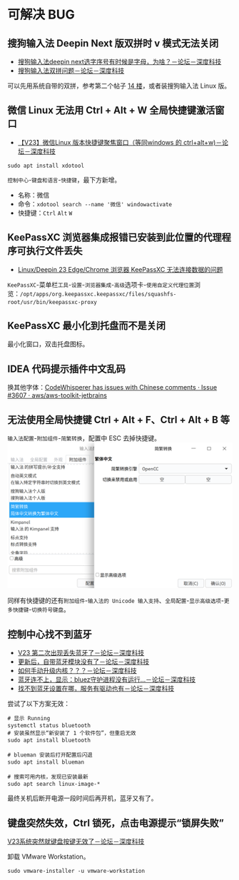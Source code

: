 # 可解决 BUG

## 搜狗输入法 Deepin Next 版双拼时 v 模式无法关闭

- [搜狗输入法deepin next选字序号有时候是字母，为啥？－论坛－深度科技](https://bbs.deepin.org.cn/zh/post/276993)
- [搜狗输入法双拼问题－论坛－深度科技](https://bbs.deepin.org/post/281305)

可以先用系统自带的双拼，参考第二个帖子 [14 楼](https://bbs.deepin.org/post/281305?postId=1675406)，或者装搜狗输入法 Linux 版。

## 微信 Linux 无法用 Ctrl + Alt + W 全局快捷键激活窗口

- [【V23】微信Linux 版本快捷键聚焦窗口（等同windows 的 ctrl+alt+w)－论坛－深度科技](https://bbs.deepin.org/post/281125)

```shell
sudo apt install xdotool
```

`控制中心`-`键盘和语言`-`快捷键`，最下方新增。

- 名称：微信
- 命令：`xdotool search --name '微信' windowactivate`
- 快捷键：`Ctrl` `Alt` `W`

## KeePassXC 浏览器集成报错已安装到此位置的代理程序可执行文件丢失

- [Linux/Deepin 23 Edge/Chrome 浏览器 KeePassXC 无法连接数据的问题](https://blog.zhjh.top/?p=hIsteIcAmfn66ZL1sC82u)

`KeePassXC`-菜单栏`工具`-`设置`-`浏览器集成`-`高级`选项卡-`使用自定义代理位置`浏览：`/opt/apps/org.keepassxc.keepassxc/files/squashfs-root/usr/bin/keepassxc-proxy`

## KeePassXC 最小化到托盘而不是关闭

最小化窗口，双击托盘图标。

## IDEA 代码提示插件中文乱码

换其他字体：[CodeWhisperer has issues with Chinese comments · Issue #3607 · aws/aws-toolkit-jetbrains](https://github.com/aws/aws-toolkit-jetbrains/issues/3607#issuecomment-1707522451)

## 无法使用全局快捷键 Ctrl + Alt + F、Ctrl + Alt + B 等

`输入法配置`-`附加组件`-`简繁转换`，配置中 ESC 去掉快捷键。
![](assets/20250310005928.png)

同样有快捷键的还有`附加组件`-`输入法的 Unicode 输入支持`、`全局配置`-`显示高级选项`-`更多快捷键`-`切换符号键盘`。

## 控制中心找不到蓝牙

- [V23 第二次出现丢失蓝牙了－论坛－深度科技](https://bbs.deepin.org/zh/post/261821)
- [更新后，自带蓝牙模块没有了－论坛－深度科技](https://bbs.deepin.org.cn/zh/post/265877)
- [如何手动升级内核？？？－论坛－深度科技](https://bbs.deepin.org.cn/zh/post/265618)
- [蓝牙连不上，显示：bluez守护进程没有运行...－论坛－深度科技](https://bbs.deepin.org/post/284890)
- [找不到蓝牙设置在哪，服务有驱动也有－论坛－深度科技](https://bbs.deepin.org/post/262909)

尝试了以下方案无效：
```shell
# 显示 Running
systemctl status bluetooth
# 安装虽然显示“新安装了 1 个软件包”，但重启无效
sudo apt install bluetooth

# blueman 安装后打开配置后闪退
sudo apt install blueman

# 搜索可用内核，发现已安装最新
sudo apt search linux-image-*
```
最终关机后断开电源一段时间后再开机，蓝牙又有了。

## 键盘突然失效，Ctrl 锁死，点击电源提示“锁屏失败”

[V23系统突然就键盘按键无效了－论坛－深度科技](https://bbs.deepin.org/zh/post/283218)

卸载 VMware Workstation。

```shell
sudo vmware-installer -u vmware-workstation
```
